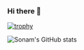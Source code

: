 ### Hi there 👋

<!--
**sonamchaturvedi28/sonamchaturvedi28** is a ✨ _special_ ✨ repository because its `README.md` (this file) appears on your GitHub profile.

Here are some ideas to get you started:

- 🔭 I’m currently working on ...
- 🌱 I’m currently learning ...
- 👯 I’m looking to collaborate on ...
- 🤔 I’m looking for help with ...
- 💬 Ask me about ...
- 📫 How to reach me: ...
- 😄 Pronouns: ...
- ⚡ Fun fact: ...
-->
[![trophy](https://github-profile-trophy.vercel.app/?username=sonamchaturvedi28)](https://github.com/sonamchaturvedi28/github-profile-trophy)

![Sonam's GitHub stats](https://github-readme-stats.vercel.app/api?username=sonamchaturvedi28&theme=merko&show_icons=true&&count_private=true)
